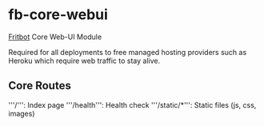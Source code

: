 # fb-core-webui

[Fritbot](https://github.com/Urthen/fritbot) Core Web-UI Module

Required for all deployments to free managed hosting providers such as Heroku which require web traffic to stay alive.

## Core Routes

'''/''': Index page
'''/health''': Health check
'''/static/*''': Static files (js, css, images)


